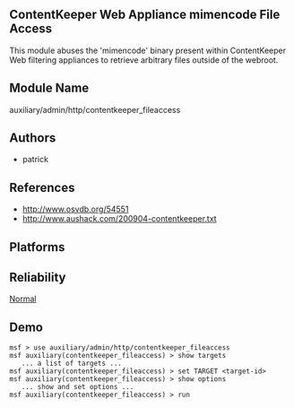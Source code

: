 ## ContentKeeper Web Appliance mimencode File Access

This module abuses the 'mimencode' binary present within 
ContentKeeper Web filtering appliances to retrieve arbitrary 
files outside of the webroot.


## Module Name
auxiliary/admin/http/contentkeeper_fileaccess

## Authors
* patrick


## References
* http://www.osvdb.org/54551
* http://www.aushack.com/200904-contentkeeper.txt




## Platforms


## Reliability
[Normal](https://github.com/rapid7/metasploit-framework/wiki/Exploit-Ranking)

## Demo

```
msf > use auxiliary/admin/http/contentkeeper_fileaccess
msf auxiliary(contentkeeper_fileaccess) > show targets
   ... a list of targets ...
msf auxiliary(contentkeeper_fileaccess) > set TARGET <target-id>
msf auxiliary(contentkeeper_fileaccess) > show options
   ... show and set options ...
msf auxiliary(contentkeeper_fileaccess) > run
```
    
    